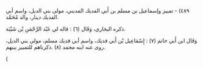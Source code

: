 ٤٨٩) - تمييز وإسماعيل بن مسلم بن أَبي الفديك المديني، مولى بني الديل، واسم أبي الفديك دينار، والد مُحَمَّد.

ذكره البخاري، وَقَال (٦) : قاله لي عَبْد الرَّحْمَنِ بْن شَيْبَة.

وَقَال ابن أَبي حاتم (٧) : إِسْمَاعِيل بْن أَبي فديك، واسم أبي فديك مسلم، مولى بني الديل، روى عنه ابنه محمد (٨) .ذكرناهم للتمييز بينهم.

(